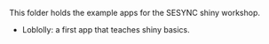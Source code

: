 This folder holds the example apps for the SESYNC shiny workshop.

- Loblolly: a first app that teaches shiny basics.

